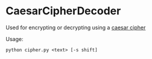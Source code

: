 # CaesarCipherDecoder

Used for encrypting or decrypting using a [caesar cipher](https://en.wikipedia.org/wiki/Caesar_cipher)

Usage:
```
python cipher.py <text> [-s shift]
```

